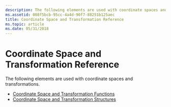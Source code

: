 ```yaml
---
description: The following elements are used with coordinate spaces and transformations.
ms.assetid: 008f5bcb-95cc-4a4d-90f7-88251b125aec
title: Coordinate Space and Transformation Reference
ms.topic: article
ms.date: 05/31/2018
---
```


# Coordinate Space and Transformation Reference

The following elements are used with coordinate spaces and transformations.

-   [Coordinate Space and Transformation Functions](coordinate-space-and-transformation-functions.md)
-   [Coordinate Space and Transformation Structures](coordinate-space-and-transformation-structures.md)

 

 



